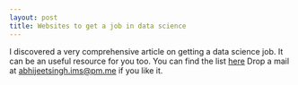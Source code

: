 ```yaml
---
layout: post
title: Websites to get a job in data science
---
```


I discovered a very comprehensive article on getting a data science job.  It can be an useful resource for you too. You can find the list [here](https://www.springboard.com/blog/data-science-jobs/)
Drop a mail at abhijeetsingh.ims@pm.me if you like it.
